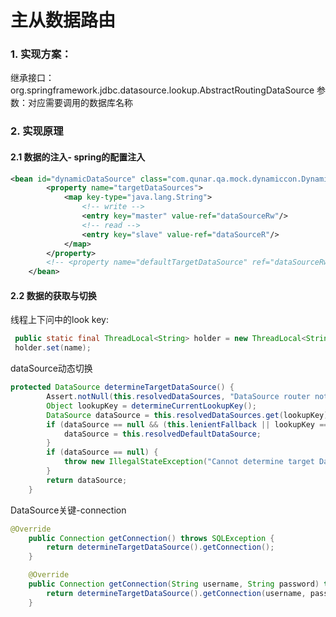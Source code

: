 # 主从数据路由
### 1. 实现方案：
继承接口：org.springframework.jdbc.datasource.lookup.AbstractRoutingDataSource
参数：对应需要调用的数据库名称
### 2. 实现原理
#### 2.1 数据的注入- spring的配置注入
```xml
<bean id="dynamicDataSource" class="com.qunar.qa.mock.dynamiccon.DynamicDataSource">
        <property name="targetDataSources">
            <map key-type="java.lang.String">
                <!-- write -->
                <entry key="master" value-ref="dataSourceRw"/>
                <!-- read -->
                <entry key="slave" value-ref="dataSourceR"/>
            </map>
        </property>
        <!-- <property name="defaultTargetDataSource" ref="dataSourceRw"/>-->
    </bean>
```
#### 2.2 数据的获取与切换
线程上下问中的look key:
```java
 public static final ThreadLocal<String> holder = new ThreadLocal<String>();
 holder.set(name);
```
dataSource动态切换
```java
protected DataSource determineTargetDataSource() {
		Assert.notNull(this.resolvedDataSources, "DataSource router not initialized");
		Object lookupKey = determineCurrentLookupKey();
		DataSource dataSource = this.resolvedDataSources.get(lookupKey);
		if (dataSource == null && (this.lenientFallback || lookupKey == null)) {
			dataSource = this.resolvedDefaultDataSource;
		}
		if (dataSource == null) {
			throw new IllegalStateException("Cannot determine target DataSource for lookup key [" + lookupKey + "]");
		}
		return dataSource;
	}
```
DataSource关键-connection
```java
@Override
	public Connection getConnection() throws SQLException {
		return determineTargetDataSource().getConnection();
	}

	@Override
	public Connection getConnection(String username, String password) throws SQLException {
		return determineTargetDataSource().getConnection(username, password);
	}
```